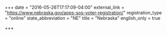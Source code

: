+++
date = "2016-05-26T17:17:09-04:00"
external_link = "https://www.nebraska.gov/apps-sos-voter-registration/"
registration_type = "online"
state_abbreviation = "NE"
title = "Nebraska"
english_only = true 

+++
